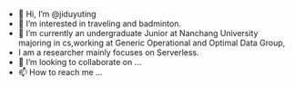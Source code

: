 - 👋 Hi, I’m @jiduyuting
- 👀 I’m interested in traveling and badminton.
- 🌱 I’m currently an undergraduate Junior at Nanchang University majoring in cs,working at Generic Operational and Optimal Data Group,
- I am a researcher mainly focuses on Serverless.
- 💞️ I’m looking to collaborate on ...
- 📫 How to reach me ...

<!---
jiduyuting/jiduyuting is a ✨ special ✨ repository because its `README.md` (this file) appears on your GitHub profile.
You can click the Preview link to take a look at your changes.
--->
